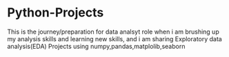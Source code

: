 # Python-Projects
This is the journey/preparation for data analsyt role when i am brushing up my analysis skills and learning new skills,
 and i am sharing Exploratory data analysis(EDA) Projects using numpy,pandas,matplolib,seaborn
